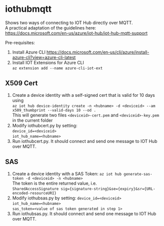 # iothubmqtt
Shows two ways of connecting to IOT Hub directly over MQTT.<br>
A practical adaptation of the guidelines here: https://docs.microsoft.com/en-us/azure/iot-hub/iot-hub-mqtt-support

Pre-requisites:
1) Install Azure CLI https://docs.microsoft.com/en-us/cli/azure/install-azure-cli?view=azure-cli-latest
2) Install IOT Extensions for Azure CLI<br> `az extension add --name azure-cli-iot-ext`

## X509 Cert

1) Create a device identity with a self-signed cert that is valid for 10 days using <br>
   `az iot hub device-identity create -n <hubname> -d <deviceid> --am x509_thumbprint --valid-days 10 --od .`<br>
   This will generate two files `<deviceid>-cert.pem` and `<deviceid>-key.pem` in the current folder
2) Modify iothubcert.py by setting:<br>
    `device_id=<deviceid>`  <br>
    `iot_hub_name=<hubname>` <br>
3) Run iothubcert.py. It should connect and send one message to IOT Hub over MQTT.
## SAS
1) Create a device identity with a SAS Token:
    `az iot hub generate-sas-token -d <deviceid> -n <hubname>` <br>
    The token is the entire returned value, i.e. <br>`SharedAccessSignature sig={signature-string}&se={expiry}&sr={URL-encoded-resourceURI}`
2) Modify iothubsas.py by setting:
    `device_id=<deviceid>` <br>
    `iot_hub_name=<hubname>` <br>
    `sas_token=<value of sas token generated in step 1>` <br> 
3) Run iothubsas.py. It should connect and send one message to IOT Hub over MQTT.